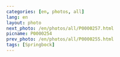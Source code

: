 ```yaml
---
categories: [en, photos, all]
lang: en
layout: photo
next_photo: /en/photos/all/P0000257.html
picname: P0000254
prev_photo: /en/photos/all/P0000255.html
tags: [Springbock]
---
```

